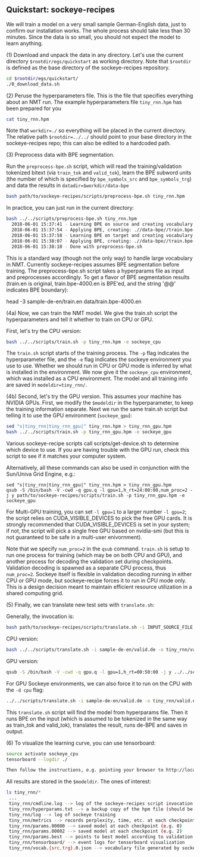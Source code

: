 ## Quickstart: sockeye-recipes


We will train a model on a very small sample German-English data, just to confirm our installation works. The whole process should take less than 30 minutes. Since the data is so small, you should not expect the model to learn anything.

(1) Download and unpack the data in any directory. Let's use the current directory `$rootdir/egs/quickstart` as working directory. Note that `$rootdir` is defined as the base directory of the sockeye-recipes repository. 

```bash
cd $rootdir/egs/quickstart/
./0_download_data.sh
```

(2) Peruse the hyperparameters file. This is the file that specifies everything about an NMT run. The example hyperparameters file `tiny_rnn.hpm` has been prepared for you

```bash
cat tiny_rnn.hpm
```

Note that `workdir=./` so everything will be placed in the current directory. The relative path `$rootdir=../../` should point to your base directory in the sockeye-recipes repo; this can also be edited to a hardcoded path. 

(3) Preprocess data with BPE segmentation.

Run the `preprocess-bpe.sh` script, which will read the training/validation tokenized bitext (via `train_tok` and `valid_tok`), learn the BPE subword units (the number of which is specified by `bpe_symbols_src` and `bpe_symbols_trg`) and data the results in `datadir=$workdir/data-bpe`

```bash
bash path/to/sockeye-recipes/scripts/preprocess-bpe.sh tiny_rnn.hpm
```

In practice, you can just run in the current directory:
```bash
bash ../../scripts/preprocess-bpe.sh tiny_rnn.hpm
  2018-06-01 15:37:41 - Learning BPE on source and creating vocabulary: .//data-bpe//train.bpe-4000.de.bpe_vocab
  2018-06-01 15:37:54 - Applying BPE, creating: .//data-bpe//train.bpe-4000.de, .//data-bpe//valid.bpe-4000.de
  2018-06-01 15:37:58 - Learning BPE on target and creating vocabulary: .//data-bpe//train.bpe-4000.en.bpe_vocab
  2018-06-01 15:38:07 - Applying BPE, creating: .//data-bpe//train.bpe-4000.en, .//data-bpe//valid.bpe-4000.en
  2018-06-01 15:38:10 - Done with preprocess-bpe.sh
```

This is a standard way (though not the only way) to handle large vocabulary in NMT. Currently sockeye-recipes assumes BPE segmentation before training. The preprocess-bpe.sh script takes a hyperparams file as input and preprocesses accordingly. To get a flavor of BPE segmentation results (train.en is original, train.bpe-4000.en is BPE'ed, and the string '@@' indicates BPE boundary):

head -3 sample-de-en/train.en data/train.bpe-4000.en

(4a) Now, we can train the NMT model. We give the train.sh script the hyperparameters and tell it whether to train on CPU or GPU.

First, let's try the CPU version:

```bash
bash ../../scripts/train.sh -p tiny_rnn.hpm -e sockeye_cpu
```

The `train.sh` script starts of the training process. The `-p` flag indicates the hyperparameter file, and the `-e` flag indicates the sockeye environment you use to use. Whether we should run in CPU or GPU mode is inferred by what is installed in the environment. We now give it the `sockeye_cpu` environment, which was installed as a CPU environment. The model and all training info are saved in `modeldir=tiny_rnn/`. 

(4b) Second, let's try the GPU version. This assumes your machine has NVIDIA GPUs. First, we modify the `$modeldir` in the hyperparameter, to keep the training information separate. Next we run the same train.sh script but telling it to use the GPU environment (`sockeye_gpu`):

```bash
sed "s|tiny_rnn|tiny_rnn_gpu|" tiny_rnn.hpm > tiny_rnn_gpu.hpm
bash ../../scripts/train.sh -p tiny_rnn_gpu.hpm -e sockeye_gpu
```

Various sockeye-recipe scripts call scripts/get-device.sh to determine which device to use. If you are having trouble with the GPU run, check this script to see if it matches your computer system. 

Alternatively, all these commands can also be used in conjunction with the Sun/Univa Grid Engine, e.g.:

```
sed "s|tiny_rnn|tiny_rnn_gpu|" tiny_rnn.hpm > tiny_rnn_gpu.hpm
qsub -S /bin/bash -V -cwd -q gpu.q -l gpu=1,h_rt=24:00:00,num_proc=2 -j y path/to/sockeye-recipes/scripts/train.sh -p tiny_rnn_gpu.hpm -e sockeye_gpu
```

For Multi-GPU training, you can set `-l gpu=1` to a larger number `-l gpu=2`; the script relies on CUDA_VISIBLE_DEVICES to pick the free GPU cards. It is strongly recommended that CUDA_VISIBLE_DEVICES is set in your system; if not, the script will pick a single free GPU based on nvidia-smi (but this is not guaranteed to be safe in a multi-user enivornment).

Note that we specify `num_proc=2` in the `qsub` command. `train.sh` is setup to run one process for training (which may be on both CPU and GPU), and another process for decoding the validation set during checkpoints. Validation decoding is spawned as a separate CPU process, thus `num_proc=2`. Sockeye itself is flexible in validation decoding running in either CPU or GPU mode, but sockeye-recipe forces it to run in CPU mode only. This is a design decision meant to maintain efficient resource utilization in a shared computing grid. 

(5) Finally, we can translate new test sets with `translate.sh`:

Generally, the invocation is:
```bash
bash path/to/sockeye-recipes/scripts/translate.sh -i INPUT_SOURCE_FILE -o OUTPUT_TRANSLATION_FILE -p HYPERPARAMETER_FILE -e ENV
```

CPU version: 
```bash
bash ../../scripts/translate.sh -i sample-de-en/valid.de -o tiny_rnn/valid.en.1best -p tiny_rnn.hpm -e sockeye_cpu
```

GPU version: 
```bash
qsub -S /bin/bash -V -cwd -q gpu.q -l gpu=1,h_rt=00:50:00 -j y ../../scripts/translate.sh -i sample-de-en/valid.de -o tiny_rnn_gpu/valid.en.1best -p tiny_rnn_gpu.hpm -e sockeye_gpu
```

For GPU Sockeye environments, we can also force it to run on the CPU with the `-d cpu` flag: 
```bash
../../scripts/translate.sh -i sample-de-en/valid.de -o tiny_rnn/valid.en.1best -p tiny_rnn.hpm -e sockeye_gpu -d cpu
```

This `translate.sh` script will find the model from hyperparams file. Then it runs BPE on the input (which is assumed to be tokenized in the same way as train_tok and valid_tok), translates the result, runs de-BPE and saves in output.

(6) To visualize the learning curve, you can use tensorboard:

```bash
source activate sockeye_cpu
tensorboard --logdir ./

Then follow the instructions, e.g. pointing your browser to http://localhost:6006 . Note that not all features of Google's tensorboard is implemented in this DMLC MXNet port, but at least you can currently visualize perplexity curves and a few other useful things. 
```

All results are stored in the `$modeldir`. The ones of interest:

```bash
ls tiny_rnn/*
 ... 
 tiny_rnn/cmdline.log --> log of the sockeye-recipes script invocation     
 tiny_rnn/hyperparams.txt --> a backup copy of the hpm file (should be same as tiny_rnn.hpm)
 tiny_rnn/log --> log of sockeye training
 tiny_rnn/metrics --> records perplexity, time, etc. at each checkpoint
 tiny_rnn/params.00000 --> saved model at each checkpoint (e.g. 0)
 tiny_rnn/params.00002 --> saved model at each checkpoint (e.g. 2)
 tiny_rnn/params.best --> points to best model according to validation set
 tiny_rnn/tensorboard/ --> event logs for tensorboard visualization
 tiny_rnn/vocab.{src,trg}.0.json --> vocabulary file generated by sockeye
```